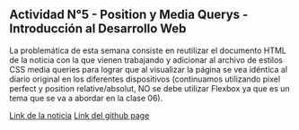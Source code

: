 ## Actividad N°5 - Position y Media Querys - Introducción al Desarrollo Web
La problemática de esta semana consiste en reutilizar el documento HTML de la noticia con la que vienen trabajando y adicionar al archivo de estilos CSS media queries para lograr que al visualizar la página se vea idéntica al diario original en los diferentes dispositivos (continuamos utilizando pixel perfect y position relative/absolut, NO se debe utilizar Flexbox ya que es un tema que se va a abordar en la clase 06).

[Link de la noticia](https://www.xataka.com/robotica-e-ia/cinta-vhs-ia-ocho-segundos-audio-eso-todo-que-necesito-mujer-para-recuperar-su-voz-perdida)
[Link del github page](https://ucield89.github.io/idw-uai/)